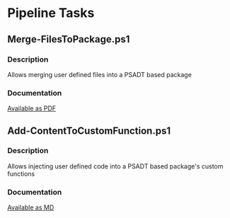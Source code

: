 # Pipeline Tasks

## Merge-FilesToPackage.ps1
### Description
Allows merging user defined files into a PSADT based package
### Documentation
[Available as PDF](Merge-FilesToPackage.pdf)

## Add-ContentToCustomFunction.ps1
### Description
Allows injecting user defined code into a PSADT based package's custom functions
### Documentation
[Available as MD](Add-ContentToCustomFunction.md)
